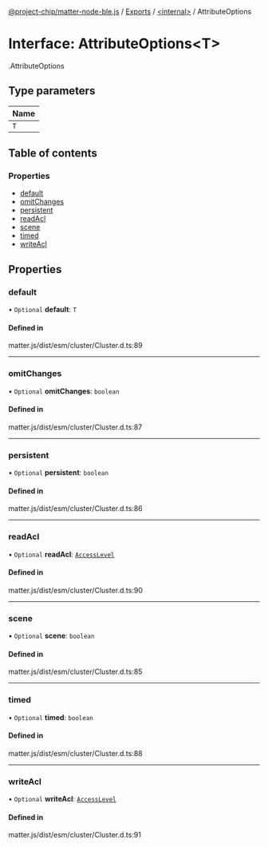 [@project-chip/matter-node-ble.js](../README.md) / [Exports](../modules.md) / [<internal\>](../modules/internal_.md) / AttributeOptions

# Interface: AttributeOptions<T\>

[<internal>](../modules/internal_.md).AttributeOptions

## Type parameters

| Name |
| :------ |
| `T` |

## Table of contents

### Properties

- [default](internal_.AttributeOptions.md#default)
- [omitChanges](internal_.AttributeOptions.md#omitchanges)
- [persistent](internal_.AttributeOptions.md#persistent)
- [readAcl](internal_.AttributeOptions.md#readacl)
- [scene](internal_.AttributeOptions.md#scene)
- [timed](internal_.AttributeOptions.md#timed)
- [writeAcl](internal_.AttributeOptions.md#writeacl)

## Properties

### default

• `Optional` **default**: `T`

#### Defined in

matter.js/dist/esm/cluster/Cluster.d.ts:89

___

### omitChanges

• `Optional` **omitChanges**: `boolean`

#### Defined in

matter.js/dist/esm/cluster/Cluster.d.ts:87

___

### persistent

• `Optional` **persistent**: `boolean`

#### Defined in

matter.js/dist/esm/cluster/Cluster.d.ts:86

___

### readAcl

• `Optional` **readAcl**: [`AccessLevel`](../enums/internal_.AccessLevel.md)

#### Defined in

matter.js/dist/esm/cluster/Cluster.d.ts:90

___

### scene

• `Optional` **scene**: `boolean`

#### Defined in

matter.js/dist/esm/cluster/Cluster.d.ts:85

___

### timed

• `Optional` **timed**: `boolean`

#### Defined in

matter.js/dist/esm/cluster/Cluster.d.ts:88

___

### writeAcl

• `Optional` **writeAcl**: [`AccessLevel`](../enums/internal_.AccessLevel.md)

#### Defined in

matter.js/dist/esm/cluster/Cluster.d.ts:91
